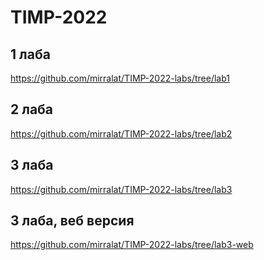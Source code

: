 # TIMP-2022

## 1 лаба
https://github.com/mirralat/TIMP-2022-labs/tree/lab1

## 2 лаба
https://github.com/mirralat/TIMP-2022-labs/tree/lab2

## 3 лаба
https://github.com/mirralat/TIMP-2022-labs/tree/lab3

## 3 лаба, веб версия
https://github.com/mirralat/TIMP-2022-labs/tree/lab3-web

